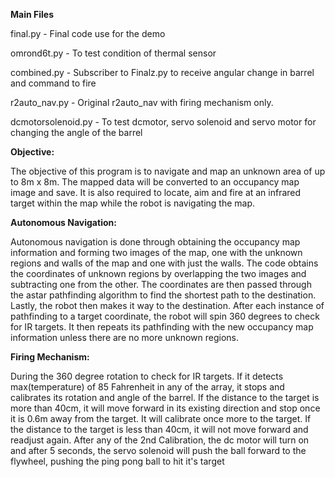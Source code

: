**Main Files**

final.py - Final code use for the demo

omrond6t.py - To test condition of thermal sensor

combined.py - Subscriber to Finalz.py to receive angular change in barrel and command to fire

r2auto_nav.py - Original r2auto_nav with firing mechanism only.

dcmotorsolenoid.py - To test dcmotor, servo solenoid and servo motor for changing the angle of the barrel


**Objective:**

The objective of this program is to navigate and map an unknown area of up to 8m x 8m. The mapped data will be converted to an occupancy map image and save. It is also required to locate, aim and fire at an infrared target within the map while the robot is navigating the map.


**Autonomous Navigation:**

Autonomous navigation is done through obtaining the occupancy map information and forming two images of the map, one with the unknown regions and walls of the map and one with just the walls. The code obtains the coordinates of unknown regions by overlapping the two images and subtracting one from the other. The coordinates are then passed through the astar pathfinding algorithm to find the shortest path to the destination. Lastly, the robot then makes it way to the destination. After each instance of pathfinding to a target coordinate, the robot will spin 360 degrees to check for IR targets. It then repeats its pathfinding with the new occupancy map information unless there are no more unknown regions.


**Firing Mechanism:**

During the 360 degree rotation to check for IR targets. If it detects max(temperature) of 85 Fahrenheit in any of the array, it stops and calibrates its rotation and angle of the barrel. If the distance to the target is more than 40cm, it will move forward in its existing direction and stop once it is 0.6m away from the target. It will calibrate once more to the target. If the distance to the target is less than 40cm, it will not move forward and readjust again. After any of the 2nd Calibration, the dc motor will turn on and after 5 seconds, the servo solenoid will push the ball forward to the flywheel, pushing the ping pong ball to hit it's target  
